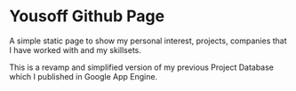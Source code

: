 # Yousoff Github Page
A simple static page to show my personal interest, projects, companies that I have worked with and my skillsets.

This is a revamp and simplified version of my previous Project Database which I published in Google App Engine. 
